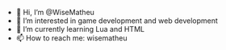 - 👋 Hi, I’m @WiseMatheu
- 👀 I’m interested in game development and web development
- 🌱 I’m currently learning Lua and HTML
- 📫 How to reach me: wisematheu
